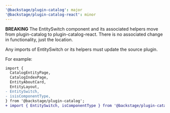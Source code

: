 ```yaml
---
'@backstage/plugin-catalog': major
'@backstage/plugin-catalog-react': minor
---
```


**BREAKING** The EntitySwitch component and its associated helpers move from plugin-catalog to plugin-catalog-react.
There is no associated change in functionality, just the location.

Any imports of EntitySwitch or its helpers must update the source plugin.

For example:

```diff
import {
  CatalogEntityPage,
  CatalogIndexPage,
  EntityAboutCard,
  EntityLayout,
- EntitySwitch,
- isisComponentType,
} from '@backstage/plugin-catalog';
+ import { EntitySwitch, isComponentType } from '@backstage/plugin-catalog-react';
```
